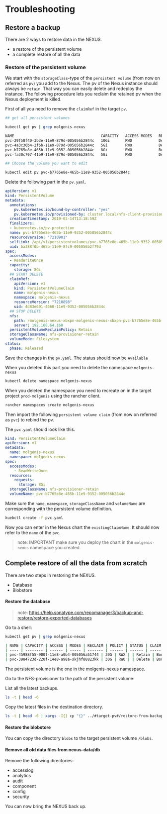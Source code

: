 # Troubleshooting

## Restore a backup
There are 2 ways to restore data in the NEXUS.
- a restore of the persistent volume
- a complete restore of all the data

### Restore of the persistent volume
We start with the ```storageClass```-type of the ```persistent volume``` (from now on referred as ```pv```) you add to the Nexus. The pv of the Nexus instance should always be ```retain```. 
That way you can easily delete and redeploy the instance. The following procedure lets you reclaim the retained pv when the Nexus deployment is killed.

First of all you need to remove the ```claimRef``` in the target ```pv```.


```bash
## get all persistent volumes

kubectl get pv | grep molgenis-nexus

NAME                                       CAPACITY   ACCESS MODES   RECLAIM POLICY   STATUS    CLAIM                                         STORAGECLASS             REASON    AGE
pvc-29f58f40-3b3e-11e9-879d-005056b2844c   10Gi       RWO            Delete           Bound     molgenis-dwgqr/data-biobank-postgresql-0      nfs-provisioner-delete             14d
pvc-4a3c30b4-2f6b-11e9-879d-005056b2844c   5Gi        RWO            Delete           Bound     molgenis/data-sido-postgresql-0               nfs-provisioner-delete             30d
pvc-b7765e8e-465b-11e9-9352-005056b2844c   8Gi        RWO            Retain           Bound     molgenis-nexus-sidos/pvc-molgenis-nexus       nfs-provisioner-retain             20h
pvc-fa30c707-41b9-11e9-879d-005056b2844c   5Gi        RWO            Delete           Bound     molgenis-nexus-xvhmp/molgenis-nexus-xvhmp     nfs-provisioner-delete             6d

## Choose the volume you want to edit

kubectl edit pv pvc-b7765e8e-465b-11e9-9352-005056b2844c 
```

Delete the following part in the ```pv.yaml```.

```yaml
apiVersion: v1
kind: PersistentVolume
metadata:
  annotations:
    pv.kubernetes.io/bound-by-controller: "yes"
    pv.kubernetes.io/provisioned-by: cluster.local/nfs-client-provisioner
  creationTimestamp: 2019-03-14T13:18:59Z
  finalizers:
  - kubernetes.io/pv-protection
  name: pvc-b7765e8e-465b-11e9-9352-005056b2844c
  resourceVersion: "7210901"
  selfLink: /api/v1/persistentvolumes/pvc-b7765e8e-465b-11e9-9352-005056b2844c
  uid: ba388f0b-465b-11e9-8fc9-005056b2f79d
spec:
  accessModes:
  - ReadWriteOnce
  capacity:
    storage: 8Gi
  ## START DELETE
  claimRef:
    apiVersion: v1
    kind: PersistentVolumeClaim
    name: molgenis-nexus
    namespace: molgenis-nexus
    resourceVersion: "7210898"
    uid: 4d83e691-4660-11e9-9352-005056b2844c
  ## STOP DELETE
  nfs:
    path: /molgenis-nexus-xbxpn-molgenis-nexus-xbxpn-pvc-b7765e8e-465b-11e9-9352-005056b2844c
    server: 192.168.64.160
  persistentVolumeReclaimPolicy: Retain
  storageClassName: nfs-provisioner-retain
  volumeMode: Filesystem
status:
  phase: Released
```

Save the changes in the ```pv.yaml```. The status should now be ```Available```

When you deleted this part you need to delete the namespace ```molgenis-nexus```

```bash
kubectl delete namespace molgenis-nexus
```

When you deleted the namespace you need to recreate on in the target project ```prod-molgenis``` using the rancher client.

```bash
rancher namespaces create molgenis-nexus
```

Then import the following ```persistent volume claim``` (from now on referred as ```pvc```) to rebind the pv. 

The ```pvc.yaml``` should look like this.

```yaml
kind: PersistentVolumeClaim
apiVersion: v1
metadata:
  name: molgenis-nexus
  namespace: molgenis-nexus
spec:
  accessModes:
    - ReadWriteOnce
  resources:
    requests:
      storage: 8Gi
  storageClassName: nfs-provisioner-retain
  volumeName: pvc-b7765e8e-465b-11e9-9352-005056b2844c
```

Make sure the ```name```, ```namespace```, ```storageClassName``` and ```volumeName``` are corresponding with the persistent volume definition. 

```bash
kuebctl create -f pvc.yaml
```

Now you can enter in the Nexus chart the ```existingClaimName```. It should now refer to the ```name``` of the ```pvc```.

>note: IMPORTANT make sure you deploy the chart in the ```molgenis-nexus``` namespace you created.

## Complete restore of all the data from scratch
There are two steps in restoring the NEXUS.

- Database
- Blobstore

#### Restore the database
>note: https://help.sonatype.com/repomanager3/backup-and-restore/restore-exported-databases 
 
Go to a shell:

```bash
kubectl get pv | grep molgenis-nexus
```

```bash
| NAME | CAPACITY | ACCESS | MODES | RECLAIM | POLICY | STATUS | CLAIM | STORAGECLASS | REASON | AGE |
| ---- | -------- | ------ | ----- | ------- | ------ | ------ | ----- | ------------ | ------ | --- |
| pvc-45988f55-900f-11e8-a0b4-005056a51744 | 30G | RWX | | Retain | Bound | molgenis-nexus/molgenis-nfs-claim | nfs-provisioner-retain | | | 33d |
| pvc-3984723d-220f-14e8-a98a-skjhf88823kk | 30G | RWO | | Delete | Bound | molgenis-test/molgenis-nfs-claim | nfs-provisioner | | | 33d |
```

The persistent volume is the one in the molgenis-nexus namespace. 

Go to the NFS-provisioner to the path of the persistent volume:

List all the latest backups.
```bash
ls -t | head -6
```

Copy the latest files in the destination directory.
```bash
ls -t | head -6 | xargs -I{} cp "{}" ../#target-pv#/restore-from-backup/
```

#### Restore the blobstore
You can copy the directory ```blobs``` to the target persistent volume ```/blobs```.

#### Remove all old data files from nexus-data/db

Remove the following directories:

- accesslog
- analytics
- audit
- component
- config
- security

You can now bring the NEXUS back up.
